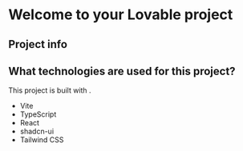 # Welcome to your Lovable project

## Project info

## What technologies are used for this project?

This project is built with .

- Vite
- TypeScript
- React
- shadcn-ui
- Tailwind CSS

